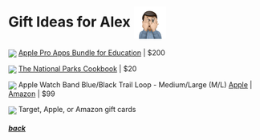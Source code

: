 # Gift Ideas for Alex <img src="assets/images/alex2.png" align="center" width="64" >

<a href="https://www.apple.com/us-edu/shop/product/BMGE2Z/A/pro-apps-bundle-for-education"><img src="https://store.storeimages.cdn-apple.com/4982/as-images.apple.com/is/BMGE2?wid=1144&hei=1144&fmt=jpeg&qlt=90&.v=1612566484000" align="center" width="64" ></a> [Apple Pro Apps Bundle for Education](https://www.apple.com/us-edu/shop/product/BMGE2Z/A/pro-apps-bundle-for-education) |
$200

<a href="https://www.amazon.com/gp/product/0760375119"><img src="https://m.media-amazon.com/images/I/A1HNFYuW4VL._SL1500_.jpg" align="center" width="64" ></a> [The National Parks Cookbook](https://www.amazon.com/gp/product/0760375119) |
$20

<a href="https://www.apple.com/us-edu/shop/product/MT613AM/A/49mm-blue-black-trail-loop-s-m?"><img src="https://store.storeimages.cdn-apple.com/4982/as-images.apple.com/is/MT613ref?wid=1144&hei=1144&fmt=jpeg&qlt=90&.v=1692899402040" align="center" width="64" ></a> Apple Watch Band Blue/Black Trail Loop - Medium/Large (M/L) [Apple](https://www.apple.com/us-edu/shop/product/MT613AM/A/49mm-blue-black-trail-loop-s-m) | [Amazon](https://www.amazon.com/Apple-Watch-Band-Trail-Black/dp/B0CHX3VTSL/) |
$99

<img src="https://www.justdrums.com/wp-content/uploads/2018/12/giftcard_image1.png" align="center" width="64"> Target, Apple, or Amazon gift cards

<!--
<a href="link"><img src="imagelink" align="center" width="64" ></a> [ItemName](link) |
$price
-->

##### [back](readme.md)
